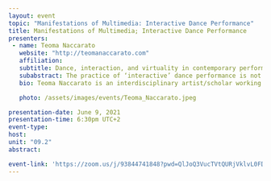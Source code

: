```yaml
---
layout: event
topic: "Manifestations of Multimedia: Interactive Dance Performance"
title: Manifestations of Multimedia; Interactive Dance Performance
presenters:
 - name: Teoma Naccarato
   website: "http://teomanaccarato.com"
   affiliation: 
   subtitle: Dance, interaction, and virtuality in contemporary performance
   subabstract: The practice of ‘interactive’ dance performance is not easily defined in its temporal or geographic scope. Narratives that trace the role of multimedia in dance often centre a particular canon of European and American choreographers in the genres of ballet and (post)modern dance whose work has been archived and disseminated via video and motion capture technologies. From the late 20th Century to present day, the proliferation of portable and low-cost devices for recording and biosensing, in tandem with user-friendly software and social media platforms, has reconfigured access to and participation in so-called ‘interactive’ dance for artists and audiences world-round. In the context of the pandemic, myriad dance artists are turning to live-stream performance, devising distributed and durational choreographies that echo and expand on developments in multimedia performance since the mid 1960s. With this swell of virtual (dance) encounters, the urgency of questions related to presence, proximity, mediation and materiality is palpable. In this lecture, choreographer Teoma Naccarato interweaves contemporary practices and perspectives on bodies and technology in (post)digital dance performance.
   bio: Teoma Naccarato is an interdisciplinary artist/scholar working at the intersection of choreography, technology, and performance philosophy. Her works for stage, screen, installation, and page investigate the body and identity in digital culture. A key performer in her work is the heart&#58 materially and metaphorically, the heart inspires questions about corporeal boundaries, agency, mediation, and representation. As a maker, thinker, and teacher, Naccarato embraces practices of care for difference, foregrounding tension as a source of innovation in cross-disciplinary creation and collaboration. </br></br> Naccarato’s choreography has been presented internationally at venues such as SummerWorks (Toronto), Tangente Danse (Montreal), Rapid Pulse (Chicago), the Hemispheric Institute Encuentro (Montreal / Rio de Janeiro / Bogota), ReNew (Copenhagen), Lake Studios (Berlin), and HfMT (Hamburg). Recent publications are featured in peer reviewed journals such as Performance Research, Tempo, Leonardo, and Performance Philosophy. As a Visiting Professor in Dance at various universities, Naccarato has led undergraduate and graduate level courses in choreography, contemporary dance, intermedia performance, and screendance. </br></br> Naccarato holds a PhD from the Centre for Dance Research at Coventry University (2019), an MFA in Dance and Technology from the Ohio State University (2011), and a BFA in Dance from Concordia University (2004). Naccarato currently lives in Berlin with her cat, and zooms around the world on a daily basis.

   photo: /assets/images/events/Teoma_Naccarato.jpeg

presentation-date: June 9, 2021
presentation-time: 6:30pm UTC+2
event-type: 
host: 
unit: "09.2"
abstract: 

event-link: 'https://zoom.us/j/93844741848?pwd=QlJoQ3VucTVtQURjVklvL0FDQk1jdz09'
---
```

